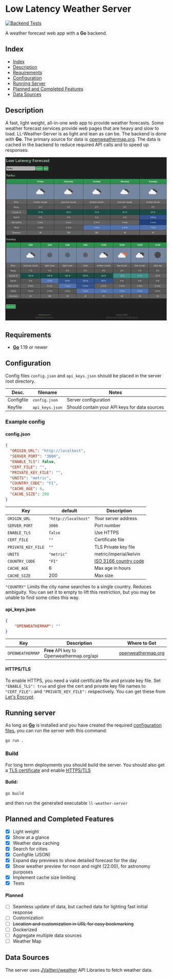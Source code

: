 # Low Latency Weather Server

[![Backend Tests](https://github.com/JValtteri/ll-weather-server/actions/workflows/go-test.yaml/badge.svg)](https://github.com/JValtteri/ll-weather-server/actions/workflows/go-test.yaml)

A weather forecast web app with a **Go** backend.

## Index

- [Index](#index)
- [Description](#description)
- [Requirements](#requirements)
- [Configuration](#configuration)
- [Running Server](#running-server)
- [Planned and Completed Features](#planned-and-completed-features)
- [Data Sources](#data-sources)

## Description

A fast, light weight, all-in-one web app to provide weather forecasts. Some weather forecast services provide web pages that are heavy and slow to load. LL-Weather-Server is as light and lean as can be. The backend is done with **Go**. The primary source for data is [openweathermap.org](https://openweathermap.org/api). The data is cached in the backend to reduce required API calls and to speed up responses.

![screenshot](screenshots/LLForecast_small.png)

## Requirements

- [**Go**](https://go.dev/) 1.19 or newer

## Configuration

Config files `config.json` and `api_keys.json` should be placed in the server root directory.

| Desc. | filename | Notes |
| -- | -- | -- |
| Configfile | `config.json` | Server configuration |
| Keyfile | `api_keys.json` | Should contain your API keys for data sources |

### Example config

#### config.json
```json
{
  "ORIGIN_URL": "http://localhost",
  "SERVER_PORT": "3000",
  "ENABLE_TLS": false,
  "CERT_FILE": "",
  "PRIVATE_KEY_FILE": "",
  "UNITS": "metric",
  "COUNTRY_CODE": "FI",
  "CACHE_AGE": 6,
  "CACHE_SIZE": 200
}
```

| Key | default | Description |
| -- | -- | -- |
| `ORIGIN_URL` | `"http://localhost"` | Your server address |
| `SERVER_PORT` | `3000` | Port number |
| `ENABLE_TLS` | `false` | Use HTTPS |
| `CERT_FILE` | `""` | Certificate file |
| `PRIVATE_KEY_FILE` | `""` | TLS Private key file |
| `UNITS` | `"metric"` | metric/imperial/kelvin |
| `COUNTRY_CODE` | `"FI"` | [ISO 3166 country code](https://en.wikipedia.org/wiki/List_of_ISO_3166_country_codes) |
| `CACHE_AGE` | 6 | Max age in hours |
| `CACHE_SIZE` | 200 | Max size |

`"COUNTRY"` Limits the city name searches to a single country. Reduces ambiguity. You can set it to empty to lift this restriction, but you may be unable to find some cities this way.

#### api_keys.json

```json
{
    "OPENWEATHERMAP": ""
}
```

| Key | Description | Where to Get |
| -- | -- | -- |
| `OPENWEATHERMAP` | **Free** API key to Openweathermap.org/api | [openweathermap.org](https://openweathermap.org/price) |

#### HTTPS/TLS

To enable HTTPS, you need a valid certificate file and private key file.
Set `"ENABLE_TLS": true` and give the cert and private key file names to `"CERT_FILE":` and `"PRIVATE_KEY_FILE":` respectively.
You can get these from [Let's Encrypt](https://letsencrypt.org/getting-started/).

## Running server

As long as [**Go**](https://go.dev/) is installed and you have created the required [configuration files](#configuration), you can run the server with this command:
```
go run .
```

### Build

For long term deployments you should build the server. You should also get a [TLS certificate]((#httpstls)) and enable [HTTPS/TLS](#httpstls)

#### Build:
```
go build
```

and then run the generated executable `ll-weather-server`

## Planned and Completed Features

- [x] Light weight
- [x] Show at a glance
- [x] Weather data caching
- [x] Search for cities
- [x] Configfile (JSON)
- [x] Expand day previews to show detailed forecast for the day
- [x] Show weather preview for noon and night (22:00), for astronomy purposes
- [x] Implement cache size limiting
- [x] Tests

#### Planned
- [ ] Seamless update of data, but cached data for lighting fast initial response
- [ ] Customization
- [ ] ~~Location and customization in URL for easy bookmarking~~
- [ ] Dockerized
- [ ] Aggregate multiple data sources
- [ ] Weather Map

## Data Sources

The server uses [JValtteri/weather](https://github.com/JValtteri/weather/) API Libraries to fetch weather data.

